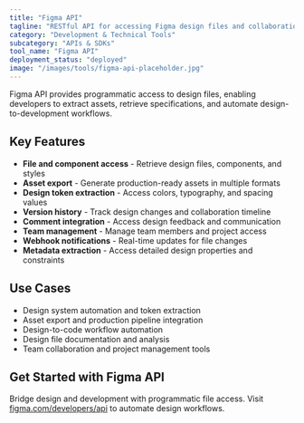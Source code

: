 ```yaml
---
title: "Figma API"
tagline: "RESTful API for accessing Figma design files and collaboration features"
category: "Development & Technical Tools"
subcategory: "APIs & SDKs"
tool_name: "Figma API"
deployment_status: "deployed"
image: "/images/tools/figma-api-placeholder.jpg"
---
```

Figma API provides programmatic access to design files, enabling developers to extract assets, retrieve specifications, and automate design-to-development workflows.

## Key Features

- **File and component access** - Retrieve design files, components, and styles
- **Asset export** - Generate production-ready assets in multiple formats
- **Design token extraction** - Access colors, typography, and spacing values
- **Version history** - Track design changes and collaboration timeline
- **Comment integration** - Access design feedback and communication
- **Team management** - Manage team members and project access
- **Webhook notifications** - Real-time updates for file changes
- **Metadata extraction** - Access detailed design properties and constraints

## Use Cases

- Design system automation and token extraction
- Asset export and production pipeline integration
- Design-to-code workflow automation
- Design file documentation and analysis
- Team collaboration and project management tools

## Get Started with Figma API

Bridge design and development with programmatic file access. Visit [figma.com/developers/api](https://www.figma.com/developers/api) to automate design workflows.